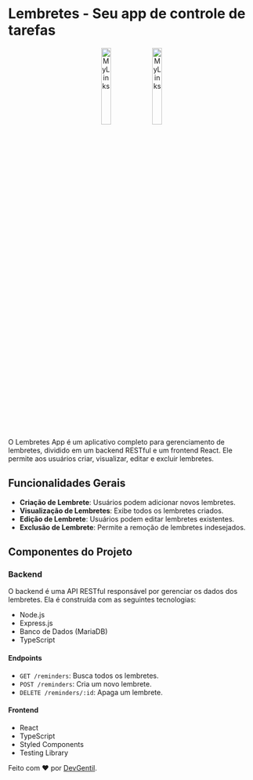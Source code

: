 # Lembretes - Seu app de controle de tarefas

<p align="center">
  <img alt="MyLinks" src="./Github/Darkmode.jpg" width="20%">
  <img alt="MyLinks" src="./Github/Lightmode.jpg" width="20%">
</p>

O Lembretes App é um aplicativo completo para gerenciamento de lembretes, dividido em um backend RESTful e um frontend React. Ele permite aos usuários criar, visualizar, editar e excluir lembretes.

## Funcionalidades Gerais

- **Criação de Lembrete**: Usuários podem adicionar novos lembretes.
- **Visualização de Lembretes**: Exibe todos os lembretes criados.
- **Edição de Lembrete**: Usuários podem editar lembretes existentes.
- **Exclusão de Lembrete**: Permite a remoção de lembretes indesejados.

## Componentes do Projeto

### Backend

O backend é uma API RESTful responsável por gerenciar os dados dos lembretes. Ela é construída com as seguintes tecnologias:

- Node.js
- Express.js
- Banco de Dados (MariaDB)
- TypeScript

#### Endpoints

- `GET /reminders`: Busca todos os lembretes.
- `POST /reminders`: Cria um novo lembrete.
- `DELETE /reminders/:id`: Apaga um lembrete.

#### Frontend

- React
- TypeScript
- Styled Components
- Testing Library

Feito com ❤️ por [DevGentil](https://github.com/DevGentil).